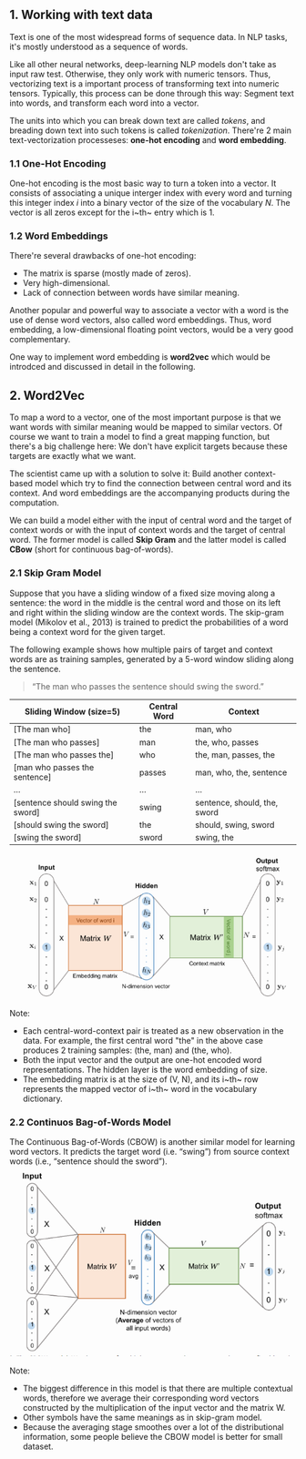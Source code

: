 ## 1. Working with text data

Text is one of the most widespread forms of sequence data. In NLP tasks, it's mostly understood as a sequence of words.

Like all other neural networks, deep-learning NLP models don't take as input raw test. Otherwise, they only work with numeric tensors. Thus, vectorizing text is a important process of transforming text into numeric tensors.
Typically, this process can be done through this way: Segment text into words, and transform each word into a vector. 

The units into which you can break down text are called *tokens*, and breading down text into such tokens is called *tokenization*. There're 2 main text-vectorization processeses: **one-hot encoding** and **word embedding**.

### 1.1 One-Hot Encoding

One-hot encoding is the most basic way to turn a token into a vector. It consists of associating a unique interger index with every word and turning this integer index *i* into a binary vector of the size of the vocabulary *N*. The vector is all zeros except for the i~th~ entry which is 1.


### 1.2 Word Embeddings

There're several drawbacks of one-hot encoding:
+ The matrix is sparse (mostly made of zeros).
+ Very high-dimensional.
+ Lack of connection between words have similar meaning.

Another popular and powerful way to associate a vector with a word is the use of dense word vectors, also called word embeddings.
Thus, word embedding, a low-dimensional floating point vectors, would be a very good complementary.

One way to implement word embedding is **word2vec** which would be introdced and discussed in detail in the following.



## 2. Word2Vec

To map a word to a vector, one of the most important purpose is that we want words with similar meaning would be mapped to similar vectors. Of course we want to train a model to find a great mapping function, but there's a big challenge here: We don't have explicit targets because these targets are exactly what we want.

The scientist came up with a solution to solve it: Build another context-based model which try to find the connection between central word and its context. And word embeddings are the accompanying products during the computation.

We can build a model either with the input of central word and the target of context words or with the input of context words and the target of central word. The former model is called **Skip Gram** and the latter model is called **CBow** (short for continuous bag-of-words).

### 2.1 Skip Gram Model

Suppose that you have a sliding window of a fixed size moving along a sentence: the word in the middle is the central word and those on its left and right within the sliding window are the context words. The skip-gram model (Mikolov et al., 2013) is trained to predict the probabilities of a word being a context word for the given target.

The following example shows how multiple pairs of target and context words are as training samples, generated by a 5-word window sliding along the sentence.
> “The man who passes the sentence should swing the sword.” 

| **Sliding Window (size=5)** | **Central Word**  | **Context** |
| ---- | ---- | ---- |
| [The man who] | the | man, who |
| [The man who passes] | man | the, who, passes |
| [The man who passes the] | who | the, man, passes, the|
| [man who passes the sentence] | passes | man, who, the, sentence |
| …	| …	| … |
| [sentence should swing the sword]	| swing	| sentence, should, the, sword |
| [should swing the sword] |the	| should, swing, sword |
| [swing the sword] | sword | swing, the |

![Skip-Gram Model](skip_gram.png)

Note: 
+ Each central-word-context pair is treated as a new observation in the data. For example, the first central word "the" in the above case produces 2 training samples: (the, man) and (the, who).
+ Both the input vector and the output are one-hot encoded word representations. The hidden layer is the word embedding of size.
+ The embedding matrix is at the size of (V, N), and its i~th~ row represents the mapped vector of i~th~ word in the vocabulary dictionary.


### 2.2 Continuos Bag-of-Words Model

The Continuous Bag-of-Words (CBOW) is another similar model for learning word vectors. It predicts the target word (i.e. “swing”) from source context words (i.e., “sentence should the sword”).
![Skip-Gram Model](cbow.png)

Note: 
+ The biggest difference in this model is that there are multiple contextual words, therefore we average their corresponding word vectors constructed by the multiplication of the input vector and the matrix W.
+ Other symbols have the same meanings as in skip-gram model.
+ Because the averaging stage smoothes over a lot of the distributional information, some people believe the CBOW model is better for small dataset.
